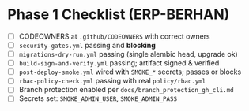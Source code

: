 # Phase 1 Checklist (ERP-BERHAN)
- [ ] CODEOWNERS at `.github/CODEOWNERS` with correct owners
- [ ] `security-gates.yml` passing and **blocking**
- [ ] `migrations-dry-run.yml` passing (single alembic head, upgrade ok)
- [ ] `build-sign-and-verify.yml` passing; artifact signed & verified
- [ ] `post-deploy-smoke.yml` wired with `SMOKE_*` secrets; passes or blocks
- [ ] `rbac-policy-check.yml` passing with real `policy/rbac.yml`
- [ ] Branch protection enabled per `docs/branch_protection_gh_cli.md`
- [ ] Secrets set: `SMOKE_ADMIN_USER`, `SMOKE_ADMIN_PASS`
